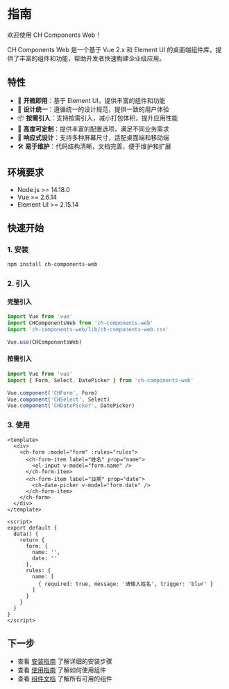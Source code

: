 # 指南

欢迎使用 CH Components Web！

CH Components Web 是一个基于 Vue 2.x 和 Element UI 的桌面端组件库，提供了丰富的组件和功能，帮助开发者快速构建企业级应用。

## 特性

- 🚀 **开箱即用**：基于 Element UI，提供丰富的组件和功能
- 🎨 **设计统一**：遵循统一的设计规范，提供一致的用户体验
- 📦 **按需引入**：支持按需引入，减小打包体积，提升应用性能
- 🔧 **高度可定制**：提供丰富的配置选项，满足不同业务需求
- 📱 **响应式设计**：支持多种屏幕尺寸，适配桌面端和移动端
- 🛠️ **易于维护**：代码结构清晰，文档完善，便于维护和扩展

## 环境要求

- Node.js >= 14.18.0
- Vue >= 2.6.14
- Element UI >= 2.15.14

## 快速开始

### 1. 安装

```bash
npm install ch-components-web
```

### 2. 引入

#### 完整引入

```js
import Vue from 'vue'
import CHComponentsWeb from 'ch-components-web'
import 'ch-components-web/lib/ch-components-web.css'

Vue.use(CHComponentsWeb)
```

#### 按需引入

```js
import Vue from 'vue'
import { Form, Select, DatePicker } from 'ch-components-web'

Vue.component('CHForm', Form)
Vue.component('CHSelect', Select)
Vue.component('CHDatePicker', DatePicker)
```

### 3. 使用

```vue
<template>
  <div>
    <ch-form :model="form" :rules="rules">
      <ch-form-item label="姓名" prop="name">
        <el-input v-model="form.name" />
      </ch-form-item>
      <ch-form-item label="日期" prop="date">
        <ch-date-picker v-model="form.date" />
      </ch-form-item>
    </ch-form>
  </div>
</template>

<script>
export default {
  data() {
    return {
      form: {
        name: '',
        date: ''
      },
      rules: {
        name: [
          { required: true, message: '请输入姓名', trigger: 'blur' }
        ]
      }
    }
  }
}
</script>
```

## 下一步

- 查看 [安装指南](/guide/installation.md) 了解详细的安装步骤
- 查看 [使用指南](/guide/usage.md) 了解如何使用组件
- 查看 [组件文档](/components/) 了解所有可用的组件 